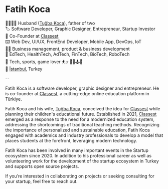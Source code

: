 # Fatih Koca  


👨‍👩‍👧‍👦 Husband ([Tuğba Koca](https://tugba.koca.app)), father of two  
🏷 Software Developer, Graphic Designer, Entrepreneur, Startup Investor  
🏢 Co-Founder at [Classest](https://classest.com)  
⌨️ Web Dev, UI/UX, FrontEnd Developer, Mobile App, DevOps, IoT  
👨‍💼 Business management, product & business development  
🔎 EdTech, HealthTech, AdTech, FinTech, BioTech, RoboTech  
🦾 Tech, sports, game lover ⛹️‍♂️ 🏊‍♂️🕹🎸  
📍 [İstanbul](https://maps.app.goo.gl/UU6mM7UqKngpTcoc7), Turkey  

--

Fatih Koca is a software developer, graphic designer and entrepreneur. He is co-founder at [Classest](https://classest.com), a cutting-edge online education platform in Türkiye. 

Fatih Koca and his wife, [Tuğba Koca](https://tugba.koca.app), conceived the idea for [Classest](https://classest.com) while planning their children's educational future. Established in 2021, [Classest](https://classest.com) emerged as a response to the need for a modernized education system, addressing the shortcomings of traditional teaching methods. Recognizing the importance of personalized and sustainable education, Fatih Koca engaged with academics and industry professionals to develop a model that places students at the forefront, leveraging modern technology. 

Fatih Koca has been involved in many important events in the Startup ecosystem since 2020. In addition to his professional career as well as volunteering work for the development of the startup ecosystem in Turkey and supports open source projects.  

If you’re interested in collaborating on projects or seeking consulting for your startup, feel free to reach out.